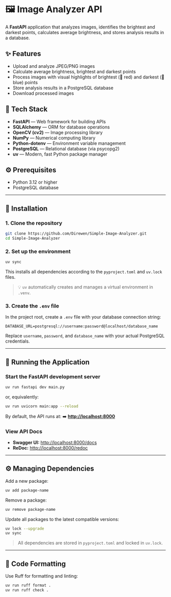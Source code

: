 # 🖼️ Image Analyzer API

A **FastAPI** application that analyzes images, identifies the brightest and darkest points, calculates average brightness, and stores analysis results in a database.

## ✨ Features

* Upload and analyze JPEG/PNG images
* Calculate average brightness, brightest and darkest points
* Process images with visual highlights of brightest (🔴 red) and darkest (🔵 blue) points
* Store analysis results in a PostgreSQL database
* Download processed images

## 🧠 Tech Stack

* **FastAPI** — Web framework for building APIs
* **SQLAlchemy** — ORM for database operations
* **OpenCV (cv2)** — Image processing library
* **NumPy** — Numerical computing library
* **Python-dotenv** — Environment variable management
* **PostgreSQL** — Relational database (via psycopg2)
* **uv** — Modern, fast Python package manager

## ⚙️ Prerequisites

* Python 3.12 or higher
* PostgreSQL database

---

## 🧩 Installation

### 1. Clone the repository

```bash
git clone https://github.com/Direwen/Simple-Image-Analyzer.git
cd Simple-Image-Analyzer
```

### 2. Set up the environment

```bash
uv sync
```

This installs all dependencies according to the `pyproject.toml` and `uv.lock` files.

> 💡 `uv` automatically creates and manages a virtual environment in `.venv`.

### 3. Create the `.env` file

In the project root, create a `.env` file with your database connection string:

```
DATABASE_URL=postgresql://username:password@localhost/database_name
```

Replace `username`, `password`, and `database_name` with your actual PostgreSQL credentials.

---

## 🚀 Running the Application

### Start the FastAPI development server

```bash
uv run fastapi dev main.py
```

or, equivalently:

```bash
uv run uvicorn main:app --reload
```

By default, the API runs at:
➡️ **[http://localhost:8000](http://localhost:8000)**

### View API Docs

* **Swagger UI:** [http://localhost:8000/docs](http://localhost:8000/docs)
* **ReDoc:** [http://localhost:8000/redoc](http://localhost:8000/redoc)

---

## ⚙️ Managing Dependencies

Add a new package:

```bash
uv add package-name
```

Remove a package:

```bash
uv remove package-name
```

Update all packages to the latest compatible versions:

```bash
uv lock --upgrade
uv sync
```

> All dependencies are stored in `pyproject.toml` and locked in `uv.lock`.

---

## 🧹 Code Formatting

Use Ruff for formatting and linting:

```bash
uv run ruff format .
uv run ruff check .
```